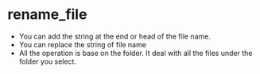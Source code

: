 # rename_file

* You can add the string at the end or head of the file name.
* You can replace the string of file name
* All the operation is base on the folder. It deal with all the files under the folder you select.
